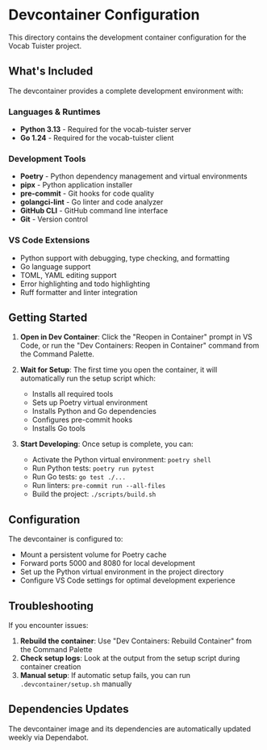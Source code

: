 # Devcontainer Configuration

This directory contains the development container configuration for the Vocab Tuister project.

## What's Included

The devcontainer provides a complete development environment with:

### Languages & Runtimes
- **Python 3.13** - Required for the vocab-tuister server
- **Go 1.24** - Required for the vocab-tuister client

### Development Tools
- **Poetry** - Python dependency management and virtual environments
- **pipx** - Python application installer
- **pre-commit** - Git hooks for code quality
- **golangci-lint** - Go linter and code analyzer
- **GitHub CLI** - GitHub command line interface
- **Git** - Version control

### VS Code Extensions
- Python support with debugging, type checking, and formatting
- Go language support
- TOML, YAML editing support
- Error highlighting and todo highlighting
- Ruff formatter and linter integration

## Getting Started

1. **Open in Dev Container**: Click the "Reopen in Container" prompt in VS Code, or run the "Dev Containers: Reopen in Container" command from the Command Palette.

2. **Wait for Setup**: The first time you open the container, it will automatically run the setup script which:
   - Installs all required tools
   - Sets up Poetry virtual environment
   - Installs Python and Go dependencies
   - Configures pre-commit hooks
   - Installs Go tools

3. **Start Developing**: Once setup is complete, you can:
   - Activate the Python virtual environment: `poetry shell`
   - Run Python tests: `poetry run pytest`
   - Run Go tests: `go test ./...`
   - Run linters: `pre-commit run --all-files`
   - Build the project: `./scripts/build.sh`

## Configuration

The devcontainer is configured to:
- Mount a persistent volume for Poetry cache
- Forward ports 5000 and 8080 for local development
- Set up the Python virtual environment in the project directory
- Configure VS Code settings for optimal development experience

## Troubleshooting

If you encounter issues:

1. **Rebuild the container**: Use "Dev Containers: Rebuild Container" from the Command Palette
2. **Check setup logs**: Look at the output from the setup script during container creation
3. **Manual setup**: If automatic setup fails, you can run `.devcontainer/setup.sh` manually

## Dependencies Updates

The devcontainer image and its dependencies are automatically updated weekly via Dependabot.